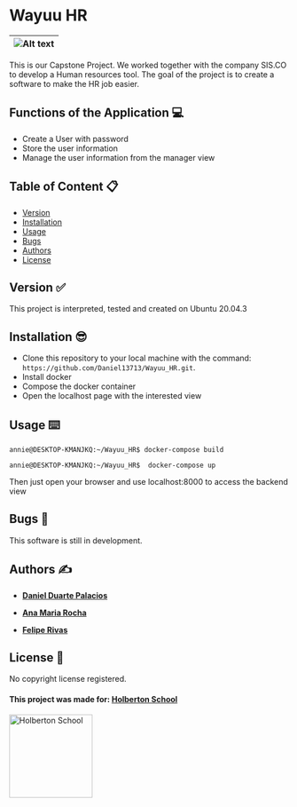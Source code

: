 # Wayuu HR

 | ![Alt text](https://www.simplilearn.com/ice9/free_resources_article_thumb/Top_10_HR_Concepts_And_Terms.jpg "Title") |
 | ----------------------------------------------------------------- |

This is our Capstone Project. We worked together with the company SIS.CO to develop a Human resources tool.
The goal of the project is to create a software to make the HR job easier. 

## Functions of the Application 💻

* Create a User with password
* Store the user information
* Manage the user information from the manager view


## Table of Content 📋

* [Version](#id-section1)
* [Installation](#id-section2)
* [Usage](#id-section4)
* [Bugs](#id-section7)
* [Authors](#id-section8)
* [License](#id-section9)

<div id='id-section1'/>

## Version :white_check_mark:

This project is interpreted, tested and created on Ubuntu 20.04.3

<div id='id-section2'/>

## Installation 😎

* Clone this repository to your local machine with the command: `https://github.com/Daniel13713/Wayuu_HR.git`.
* Install docker
* Compose the docker container
* Open the localhost page with the interested view


<div id='id-section4'/>

## Usage ⌨️

```
annie@DESKTOP-KMANJKQ:~/Wayuu_HR$ docker-compose build 
```

```
annie@DESKTOP-KMANJKQ:~/Wayuu_HR$  docker-compose up 
```

Then just open your browser and use localhost:8000 to access the backend view

<div id='id-section7'/>

## Bugs 🐛

This software is still in development.

<div id='id-section8'/>

## Authors ✍️

- **<a href="https://www.linkedin.com/in/daniel-duarte-palacios-537b33220/" target="_blank">Daniel Duarte Palacios</a>**

- **<a href="https://www.linkedin.com/in/ana-rocha-b98174216/" target="_blank">Ana Maria Rocha</a>**

- **<a href="https://www.linkedin.com/in/felipe-rivas-833863178/" target="_blank">Felipe Rivas </a>**

<div id='id-section9'/>

## License 📌
No copyright license registered.

#### This project was made for: <a href="https://www.holbertonschool.com/" target="_blank">Holberton School </a>

<a href="https://www.holbertonschool.com/">
<img src="https://blog.holbertonschool.com/wp-content/uploads/2019/04/instagram_feed180.jpg" width=150" height="150" alt="Holberton School"  /></a>
